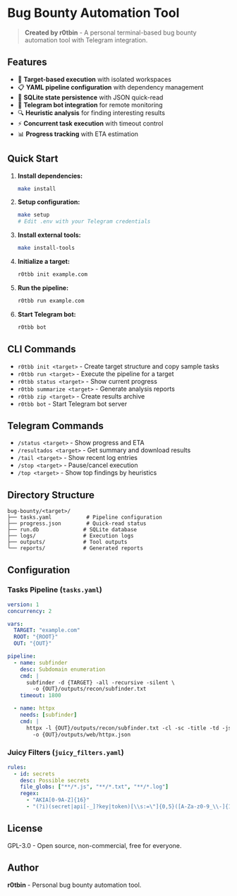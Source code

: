 # Bug Bounty Automation Tool

> **Created by r0tbin** - A personal terminal-based bug bounty automation tool with Telegram integration.

## Features

- 🎯 **Target-based execution** with isolated workspaces
- 📋 **YAML pipeline configuration** with dependency management
- 💾 **SQLite state persistence** with JSON quick-read
- 🤖 **Telegram bot integration** for remote monitoring
- 🔍 **Heuristic analysis** for finding interesting results
- ⚡ **Concurrent task execution** with timeout control
- 📊 **Progress tracking** with ETA estimation

## Quick Start

1. **Install dependencies:**
   ```bash
   make install
   ```

2. **Setup configuration:**
   ```bash
   make setup
   # Edit .env with your Telegram credentials
   ```

3. **Install external tools:**
   ```bash
   make install-tools
   ```

4. **Initialize a target:**
   ```bash
   r0tbb init example.com
   ```

5. **Run the pipeline:**
   ```bash
   r0tbb run example.com
   ```

6. **Start Telegram bot:**
   ```bash
   r0tbb bot
   ```

## CLI Commands

- `r0tbb init <target>` - Create target structure and copy sample tasks
- `r0tbb run <target>` - Execute the pipeline for a target
- `r0tbb status <target>` - Show current progress
- `r0tbb summarize <target>` - Generate analysis reports
- `r0tbb zip <target>` - Create results archive
- `r0tbb bot` - Start Telegram bot server

## Telegram Commands

- `/status <target>` - Show progress and ETA
- `/resultados <target>` - Get summary and download results
- `/tail <target>` - Show recent log entries
- `/stop <target>` - Pause/cancel execution
- `/top <target>` - Show top findings by heuristics

## Directory Structure

```
bug-bounty/<target>/
├── tasks.yaml           # Pipeline configuration
├── progress.json        # Quick-read status
├── run.db              # SQLite database
├── logs/               # Execution logs
├── outputs/            # Tool outputs
└── reports/            # Generated reports
```

## Configuration

### Tasks Pipeline (`tasks.yaml`)

```yaml
version: 1
concurrency: 2

vars:
  TARGET: "example.com"
  ROOT: "{ROOT}"
  OUT: "{OUT}"

pipeline:
  - name: subfinder
    desc: Subdomain enumeration
    cmd: |
      subfinder -d {TARGET} -all -recursive -silent \
        -o {OUT}/outputs/recon/subfinder.txt
    timeout: 1800

  - name: httpx
    needs: [subfinder]
    cmd: |
      httpx -l {OUT}/outputs/recon/subfinder.txt -cl -sc -title -td -json \
        -o {OUT}/outputs/web/httpx.json
```

### Juicy Filters (`juicy_filters.yaml`)

```yaml
rules:
  - id: secrets
    desc: Possible secrets
    file_globs: ["**/*.js", "**/*.txt", "**/*.log"]
    regex:
      - "AKIA[0-9A-Z]{16}"
      - "(?i)(secret|api[-_]?key|token)[\\s:=\"]{0,5}([A-Za-z0-9_\\-]{16,})"
```

## License

GPL-3.0 - Open source, non-commercial, free for everyone.

## Author

**r0tbin** - Personal bug bounty automation tool.